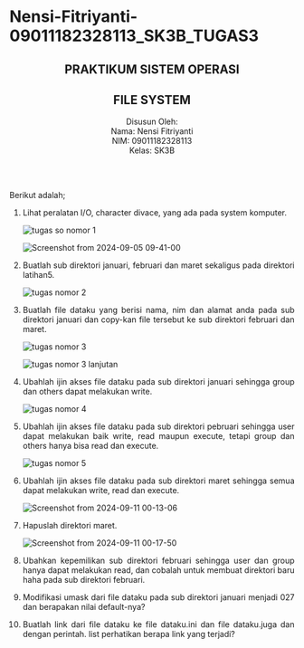 # Nensi-Fitriyanti-09011182328113_SK3B_TUGAS3
<div align="center">

## PRAKTIKUM SISTEM OPERASI 
## FILE SYSTEM

Disusun Oleh:\
Nama: Nensi Fitriyanti\
NIM: 09011182328113\
Kelas: SK3B

<br>
<br>

</div>

<div align="justify">
  
Berikut adalah;

1. Lihat peralatan I/O, character divace, yang ada pada system komputer.

   ![tugas so nomor 1](https://github.com/user-attachments/assets/3c6ebfb8-2ba5-4b79-8188-c71e45818310)

    ![Screenshot from 2024-09-05 09-41-00](https://github.com/user-attachments/assets/72693bc9-86e9-4d77-9aac-a8925fe7b272)

2. Buatlah sub direktori januari, februari dan maret sekaligus pada direktori latihan5.

   ![tugas nomor 2](https://github.com/user-attachments/assets/057fdd13-160b-4589-b33e-4bc3f7e5e226)

3. Buatlah file dataku yang berisi nama, nim dan alamat anda pada sub direktori januari dan copy-kan file tersebut ke        sub direktori februari dan maret.

   ![tugas nomor 3](https://github.com/user-attachments/assets/838b1f9a-86d9-4c5d-b71e-bd07415655f8)

   ![tugas nomor 3 lanjutan](https://github.com/user-attachments/assets/a41e2389-212a-4b6f-80a2-4fb30b9fc95b)

4. Ubahlah ijin akses file dataku pada sub direktori januari sehingga group dan others dapat melakukan write.

   ![tugas nomor 4](https://github.com/user-attachments/assets/512c65c9-47a0-4382-b26a-5b9ce3d4814c)

5. Ubahlah ijin akses file dataku pada sub direktori pebruari sehingga user dapat melakukan baik write, read maupun         execute, tetapi group dan others hanya bisa read dan execute.

    ![tugas nomor 5](https://github.com/user-attachments/assets/e316762d-6afc-4a26-9616-d965a1d385ec)

6. Ubahlah ijin akses file dataku pada sub direktori maret sehingga semua dapat melakukan write, read dan execute.

   ![Screenshot from 2024-09-11 00-13-06](https://github.com/user-attachments/assets/10a15bb8-2c0a-4c81-b89a-ebe6df7dfbd8)

7. Hapuslah direktori maret.

   ![Screenshot from 2024-09-11 00-17-50](https://github.com/user-attachments/assets/20dccb30-6221-437a-9c65-d147801af6a6)

8. Ubahkan kepemilikan sub direktori februari sehingga user dan group hanya dapat melakukan read, dan cobalah untuk         membuat direktori baru haha pada sub direktori februari.

9. Modifikasi umask dari file dataku pada sub direktori januari menjadi 027 dan berapakan nilai default-nya?

10. Buatlah link dari file dataku ke file dataku.ini dan file dataku.juga dan dengan perintah. list perhatikan berapa        link yang terjadi?

</dir>
